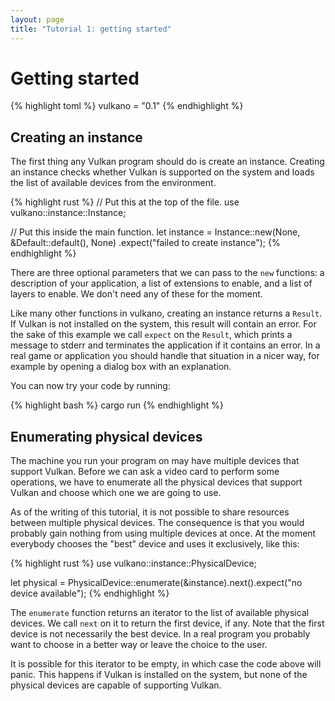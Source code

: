 ```yaml
---
layout: page
title: "Tutorial 1: getting started"
---
```


# Getting started

{% highlight toml %}
vulkano = "0.1"
{% endhighlight %}

## Creating an instance

The first thing any Vulkan program should do is create an instance. Creating an instance checks
whether Vulkan is supported on the system and loads the list of available devices from the
environment.

{% highlight rust %}
// Put this at the top of the file.
use vulkano::instance::Instance;

// Put this inside the main function.
let instance = Instance::new(None, &Default::default(), None)
                        .expect("failed to create instance");
{% endhighlight %}

There are three optional parameters that we can pass to the `new` functions: a description of your
application, a list of extensions to enable, and a list of layers to enable. We don't need any of
these for the moment.

Like many other functions in vulkano, creating an instance returns a `Result`. If Vulkan is not
installed on the system, this result will contain an error. For the sake of this example we call
`expect` on the `Result`, which prints a message to stderr and terminates the application if it
contains an error. In a real game or application you should handle that situation in a nicer way,
for example by opening a dialog box with an explanation.

You can now try your code by running:

{% highlight bash %}
cargo run
{% endhighlight %}

## Enumerating physical devices

The machine you run your program on may have multiple devices that support Vulkan. Before we can
ask a video card to perform some operations, we have to enumerate all the physical devices that
support Vulkan and choose which one we are going to use.

As of the writing of this tutorial, it is not possible to share resources between multiple
physical devices. The consequence is that you would probably gain nothing from using multiple
devices at once. At the moment everybody chooses the "best" device and uses it exclusively, like
this:

{% highlight rust %}
use vulkano::instance::PhysicalDevice;

let physical = PhysicalDevice::enumerate(&instance).next().expect("no device available");
{% endhighlight %}

The `enumerate` function returns an iterator to the list of available physical devices.
We call `next` on it to return the first device, if any. Note that the first device is not
necessarily the best device. In a real program you probably want to choose in a better way
or leave the choice to the user.

It is possible for this iterator to be empty, in which case the code above will panic. This
happens if Vulkan is installed on the system, but none of the physical devices are capable
of supporting Vulkan.
